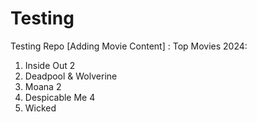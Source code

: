 # Testing
Testing Repo
[Adding Movie Content] : 
Top Movies 2024: 
1. Inside Out 2
2. Deadpool & Wolverine
3. Moana 2
4. Despicable Me 4
5. Wicked
